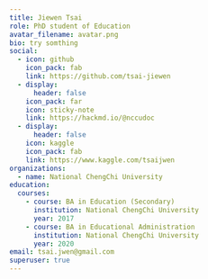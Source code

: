 ```yaml
---
title: Jiewen Tsai
role: PhD student of Education
avatar_filename: avatar.png
bio: try somthing
social:
  - icon: github
    icon_pack: fab
    link: https://github.com/tsai-jiewen
  - display:
      header: false
    icon_pack: far
    icon: sticky-note
    link: https://hackmd.io/@nccudoc
  - display:
      header: false
    icon: kaggle
    icon_pack: fab
    link: https://www.kaggle.com/tsaijwen
organizations:
  - name: National ChengChi University
education:
  courses:
    - course: BA in Education (Secondary)
      institution: National ChengChi University
      year: 2017
    - course: BA in Educational Administration
      institution: National ChengChi University
      year: 2020
email: tsai.jwen@gmail.com
superuser: true
---
```

